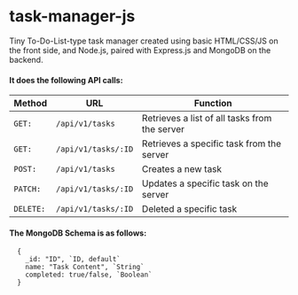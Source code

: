 # task-manager-js

Tiny To-Do-List-type task manager created using basic HTML/CSS/JS on the front side, and Node.js, paired with Express.js and MongoDB on the backend.

#### It does the following API calls:

Method | URL | Function
--- | --- | ---
| `GET:` | `/api/v1/tasks` | Retrieves a list of all tasks from the server
| `GET:` | `/api/v1/tasks/:ID` | Retrieves a specific task from the server 
| `POST:` | `/api/v1/tasks` | Creates a new task 
| `PATCH:` | `/api/v1/tasks/:ID` | Updates a specific task on the server 
| `DELETE:` | `/api/v1/tasks/:ID` | Deleted a specific task 

#### The MongoDB Schema is as follows:

```
  {
    _id: "ID", `ID, default`
    name: "Task Content", `String`
    completed: true/false, `Boolean`
  }
```
